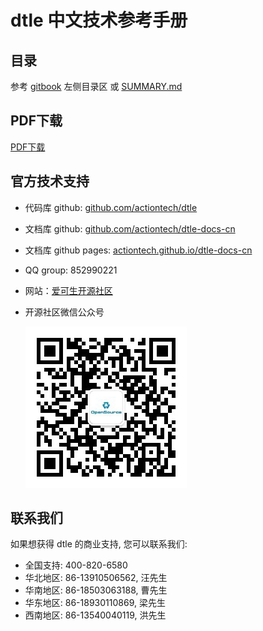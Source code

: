 # dtle 中文技术参考手册

## 目录
参考 [gitbook](https://actiontech.github.io/dtle-docs-cn) 左侧目录区 或 [SUMMARY.md](https://github.com/actiontech/dtle-docs-cn/blob/master/SUMMARY.md)

## PDF下载
[PDF下载](https://github.com/actiontech/dtle-docs-cn/raw/pdf/dtle-manual.pdf)

## 官方技术支持
- 代码库 github: [github.com/actiontech/dtle](https://github.com/actiontech/dtle)
- 文档库 github: [github.com/actiontech/dtle-docs-cn](https://github.com/actiontech/dtle-docs-cn)
- 文档库 github pages: [actiontech.github.io/dtle-docs-cn](https://actiontech.github.io/dtle-docs-cn)
- QQ group: 852990221
- 网站：[爱可生开源社区](https://opensource.actionsky.com)
- 开源社区微信公众号
  
  ![QR_code](./QR_code.png)

## 联系我们
如果想获得 dtle 的商业支持, 您可以联系我们:
* 全国支持: 400-820-6580
* 华北地区: 86-13910506562, 汪先生
* 华南地区: 86-18503063188, 曹先生
* 华东地区: 86-18930110869, 梁先生
* 西南地区: 86-13540040119, 洪先生
